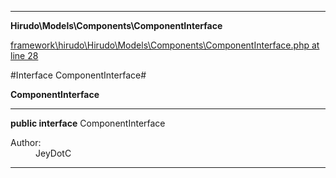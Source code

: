 

- - -

**Hirudo\Models\Components\ComponentInterface**


<a href="https://github.com/JeyDotC/Hirudo/blob/master/framework/hirudo/Hirudo/Models/Components/ComponentInterface.php#L28" target='_blank'>framework\hirudo\Hirudo\Models\Components\ComponentInterface.php at line 28</a>

#Interface ComponentInterface#

**ComponentInterface**




- - -

<p><strong>public  interface</strong> <span>ComponentInterface</span></p>

<div class="comment" id="overview_description"><p></p></div>

<dl>
<dt>Author:</dt>
<dd>JeyDotC</dd>
</dl>


<hr />

